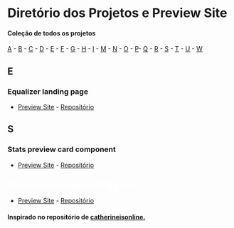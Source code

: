 # Diretório dos Projetos e Preview Site

#### Coleção de todos os projetos

[A](#a) - [B](#b) - [C](#c) - [D](#d) - [E](#e) - [F](#f) - [G](#g) - [H](#h) - [I](#i) - [M](#m) - [N](#n) - [O](#o) - [P](#p)- [Q](#q) - [R](#r) - [S](#s) - [T](#t) - [U](#u) - [W](#w)

## E <a id="e"></a>

### <p>Equalizer landing page</p>

- <a href="https://viniciusshenri96.github.io/equalizer-landing-page/">Preview Site</a> - <a  href="https://github.com/viniciusshenri96/equalizer-landing-page">Repositório</a>

## S <a id="s"></a>

### <span>Stats preview card component</span>

- <a href="https://viniciusshenri96.github.io/stats-preview-card-component/">Preview Site</a> - <a  href="https://github.com/viniciusshenri96/stats-preview-card-component">Repositório</a>

### <span style="color:white; font-weight: 600; font-size: 1.2rem">Skilled e-learning landing page</span>

- <a href="https://viniciusshenri96.github.io/skilled/">Preview Site</a> - <a href="https://github.com/viniciusshenri96/skilled/">Repositório</a>

#### Inspirado no repositório de <a href="https://github.com/catherineisonline/all-projects-directory">catherineisonline.</a>
